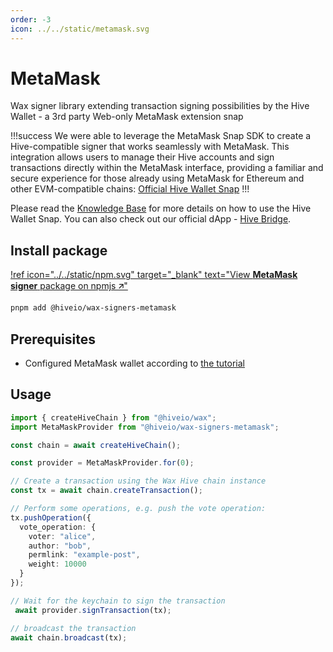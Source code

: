 ```yaml
---
order: -3
icon: ../../static/metamask.svg
---
```


# MetaMask

Wax signer library extending transaction signing possibilities by the Hive Wallet - a 3rd party Web-only MetaMask extension snap

!!!success
We were able to leverage the MetaMask Snap SDK to create a Hive-compatible signer that works seamlessly with MetaMask. This integration allows users to manage their Hive accounts and sign transactions directly within the MetaMask interface, providing a familiar and secure experience for those already using MetaMask for Ethereum and other EVM-compatible chains: [Official Hive Wallet Snap](https://snaps.metamask.io/snap/npm/hiveio/metamask-snap/)
!!!

Please read the [Knowledge Base](https://github.com/openhive-network/metamask-snap/wiki/KB#on-chain-usage) for more details on how to use the Hive Wallet Snap. You can also check out our official dApp - [Hive Bridge](https://auth.openhive.network).

## Install package

[!ref icon="../../static/npm.svg" target="_blank" text="View **MetaMask signer** package on npmjs 🡭"](https://npmjs.com/package/@hiveio/wax-signers-metamask)

```bash
pnpm add @hiveio/wax-signers-metamask
```

## Prerequisites

- Configured MetaMask wallet according to [the tutorial](https://youtu.be/zKT1GXO6G-0)

## Usage

```typescript
import { createHiveChain } from "@hiveio/wax";
import MetaMaskProvider from "@hiveio/wax-signers-metamask";

const chain = await createHiveChain();

const provider = MetaMaskProvider.for(0);

// Create a transaction using the Wax Hive chain instance
const tx = await chain.createTransaction();

// Perform some operations, e.g. push the vote operation:
tx.pushOperation({
  vote_operation: {
    voter: "alice",
    author: "bob",
    permlink: "example-post",
    weight: 10000
  }
});

// Wait for the keychain to sign the transaction
 await provider.signTransaction(tx);

// broadcast the transaction
await chain.broadcast(tx);
```
